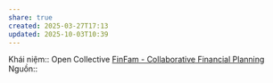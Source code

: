```yaml
---
share: true
created: 2025-03-27T17:13
updated: 2025-10-03T10:39
---
```

Khái niệm:: 
Open Collective
[FinFam - Collaborative Financial Planning](https://finfam.app/)
Nguồn:: 